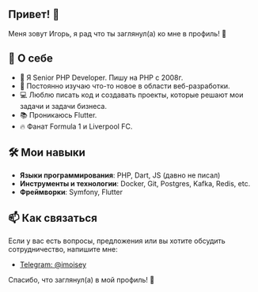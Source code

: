 ## Привет! 👋

Меня зовут Игорь, я рад что ты заглянул(а) ко мне в профиль! 🎉

## 🚀 О себе
- 🌟 Я Senior PHP Developer. Пишу на PHP c 2008г.
- 🌱 Постоянно изучаю что-то новое в области веб-разработки.
- 💻 Люблю писать код и создавать проекты, которые решают мои задачи и задачи бизнеса.
- 📚 Проникаюсь Flutter.
- 🔥 Фанат Formula 1 и Liverpool FC.
  
## 🛠️ Мои навыки
- **Языки программирования**: PHP, Dart, JS (давно не писал)
- **Инструменты и технологии**: Docker, Git, Postgres, Kafka, Redis, etc.
- **Фреймворки**: Symfony, Flutter

## 📫 Как связаться
Если у вас есть вопросы, предложения или вы хотите обсудить сотрудничество, напишите мне:
- [Telegram: @imoisey](https://t.me/imoisey)

Спасибо, что заглянул(а) в мой профиль! 🚀
